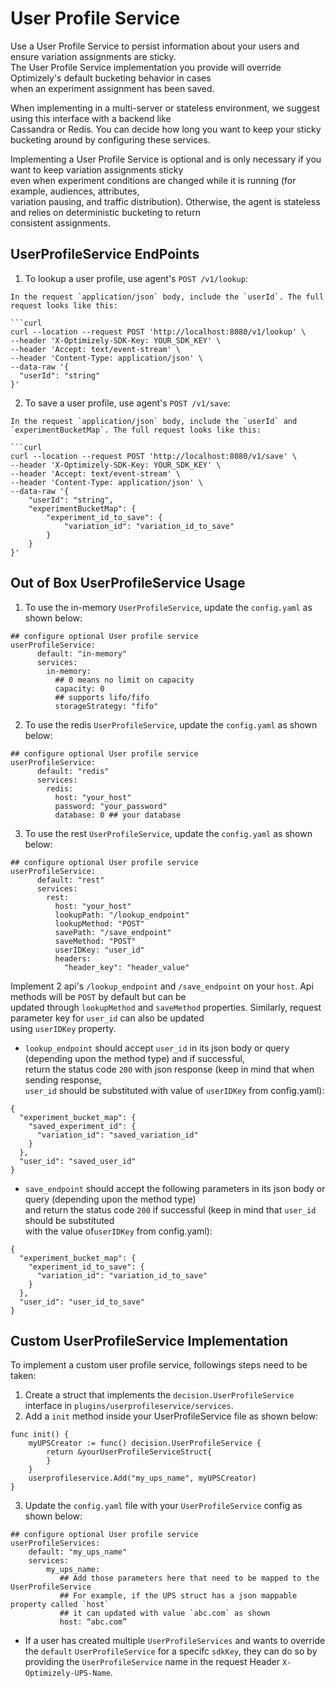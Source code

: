 # User Profile Service
Use a User Profile Service to persist information about your users and ensure variation assignments are sticky.  
The User Profile Service implementation you provide will override Optimizely's default bucketing behavior in cases  
when an experiment assignment has been saved.

When implementing in a multi-server or stateless environment, we suggest using this interface with a backend like  
Cassandra or Redis. You can decide how long you want to keep your sticky bucketing around by configuring these services.

Implementing a User Profile Service is optional and is only necessary if you want to keep variation assignments sticky  
even when experiment conditions are changed while it is running (for example, audiences, attributes,  
variation pausing, and traffic distribution). Otherwise, the agent is stateless and relies on deterministic bucketing to return  
consistent assignments.

## UserProfileService EndPoints

1. To lookup a user profile, use agent's `POST /v1/lookup`:

```
In the request `application/json` body, include the `userId`. The full request looks like this:

```curl
curl --location --request POST 'http://localhost:8080/v1/lookup' \
--header 'X-Optimizely-SDK-Key: YOUR_SDK_KEY' \
--header 'Accept: text/event-stream' \
--header 'Content-Type: application/json' \
--data-raw '{
  "userId": "string"
}'
```

2. To save a user profile, use agent's `POST /v1/save`:

```
In the request `application/json` body, include the `userId` and `experimentBucketMap`. The full request looks like this:

```curl
curl --location --request POST 'http://localhost:8080/v1/save' \
--header 'X-Optimizely-SDK-Key: YOUR_SDK_KEY' \
--header 'Accept: text/event-stream' \
--header 'Content-Type: application/json' \
--data-raw '{
    "userId": "string",
    "experimentBucketMap": {
        "experiment_id_to_save": {
            "variation_id": "variation_id_to_save"
        }
    }
}'
```

## Out of Box UserProfileService Usage

1. To use the in-memory `UserProfileService`, update the `config.yaml` as shown below:
```
## configure optional User profile service
userProfileService:
      default: "in-memory"
      services:
        in-memory: 
          ## 0 means no limit on capacity
          capacity: 0
          ## supports lifo/fifo
          storageStrategy: "fifo"
```

2. To use the redis `UserProfileService`, update the `config.yaml` as shown below:
```
## configure optional User profile service
userProfileService:
      default: "redis"
      services:
        redis: 
          host: "your_host"
          password: "your_password"
          database: 0 ## your database
```

3. To use the rest `UserProfileService`, update the `config.yaml` as shown below:
```
## configure optional User profile service
userProfileService:
      default: "rest"
      services:
        rest:
          host: "your_host"
          lookupPath: "/lookup_endpoint"
          lookupMethod: "POST"
          savePath: "/save_endpoint"
          saveMethod: "POST"
          userIDKey: "user_id"
          headers: 
            "header_key": "header_value"
```

Implement 2 api's `/lookup_endpoint` and `/save_endpoint` on your `host`. Api methods will be `POST` by default but can be  
updated through `lookupMethod` and `saveMethod` properties. Similarly, request parameter key for `user_id` can also be updated  
using `userIDKey` property.
    
- `lookup_endpoint` should accept `user_id` in its json body or query (depending upon the method type) and if successful,   
return the status code `200` with json response (keep in mind that when sending response,   
`user_id` should be substituted with value of `userIDKey` from config.yaml):   

```
{
  "experiment_bucket_map": {
    "saved_experiment_id": {
      "variation_id": "saved_variation_id"
    }
  },
  "user_id": "saved_user_id"
}
```
- `save_endpoint` should accept the following parameters in its json body or query (depending upon the method type)   
and return the status code `200` if successful (keep in mind that `user_id` should be substituted   
with the value of`userIDKey` from config.yaml):  

```
{
  "experiment_bucket_map": {
    "experiment_id_to_save": {
      "variation_id": "variation_id_to_save"
    }
  },
  "user_id": "user_id_to_save"
}
```

## Custom UserProfileService Implementation

To implement a custom user profile service, followings steps need to be taken:
1. Create a struct that implements the `decision.UserProfileService` interface in `plugins/userprofileservice/services`.
2. Add a `init` method inside your UserProfileService file as shown below:
```
func init() {
	myUPSCreator := func() decision.UserProfileService {
		return &yourUserProfileServiceStruct{
		}
	}
	userprofileservice.Add("my_ups_name", myUPSCreator)
}
```
3. Update the `config.yaml` file with your `UserProfileService` config as shown below:

```
## configure optional User profile service
userProfileServices:
    default: "my_ups_name"
    services:
        my_ups_name: 
           ## Add those parameters here that need to be mapped to the UserProfileService
           ## For example, if the UPS struct has a json mappable property called `host`
           ## it can updated with value `abc.com` as shown
           host: “abc.com”
```
- If a user has created multiple `UserProfileServices` and wants to override the `default` `UserProfileService` for a specifc `sdkKey`, they can do so by providing the `UserProfileService` name in the request Header `X-Optimizely-UPS-Name`.
